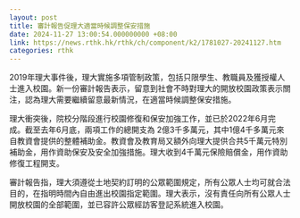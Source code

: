 ```yaml
---
layout: post
title: 審計報告促理大適當時候調整保安措施
date: 2024-11-27 13:00:54.000000000 +08:00
link: https://news.rthk.hk/rthk/ch/component/k2/1781027-20241127.htm
categories: rthk
---
```


2019年理大事件後，理大實施多項管制政策，包括只限學生、教職員及獲授權人士進入校園。新一份審計報告表示，留意到社會不時對理大的開放校園政策表示關注，認為理大需要繼續留意最新情況，在適當時候調整保安措施。

理大衝突後，院校分階段進行校園修復和保安加強工作，並已於2022年6月完成。截至去年6月底，兩項工作的總開支為 2億3千多萬元，其中1億4千多萬元來自教資會提供的整體補助金。教資會及教育局又額外向理大提供合共5千萬元特別補助金，用作資助保安及安全加強措施。理大收到4千萬元保險賠償金，用作資助修復工程開支。

審計報告指，理大須遵從土地契約訂明的公眾範圍規定，所有公眾人士均可就合法目的，在指明時間內自由進出校園指定範圍。理大表示，沒有責任向所有公眾人士開放校園的全部範圍，並已容許公眾經訪客登記系統進入校園。
